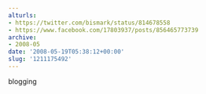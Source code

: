 ```yaml
---
alturls:
- https://twitter.com/bismark/status/814678558
- https://www.facebook.com/17803937/posts/856465773739
archive:
- 2008-05
date: '2008-05-19T05:38:12+00:00'
slug: '1211175492'
---
```


blogging

